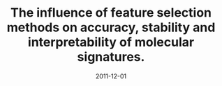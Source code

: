 ---
title: "The influence of feature selection methods on accuracy, stability and interpretability of molecular signatures."
collection: publications
permalink: /publications/2011-12-01-The-influence-of-feature-selection-methods-on-accuracy-stability-and-interpretability-of-molecular-signatures
date: 2011-12-01
paperurl: 'https://doi.org/10.1371/journal.pone.0028210'
citation: 'A.-C. Haury, P.&nbsp;Gestraud, &amp; J.-P. Vert.
The influence of feature selection methods on accuracy, stability and interpretability of molecular signatures.
<em>PLoS One</em>, 6(12):e28210, 2011.'
---